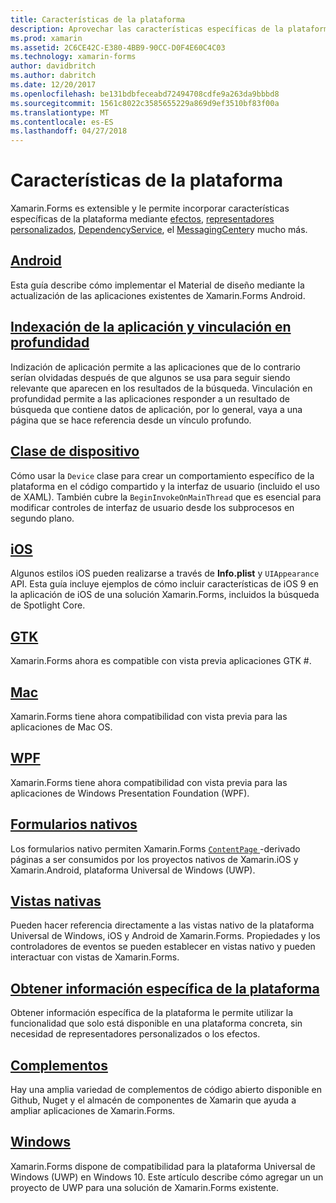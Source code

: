 ```yaml
---
title: Características de la plataforma
description: Aprovechar las características específicas de la plataforma con Xamarin.Forms
ms.prod: xamarin
ms.assetid: 2C6CE42C-E380-4BB9-90CC-D0F4E60C4C03
ms.technology: xamarin-forms
author: davidbritch
ms.author: dabritch
ms.date: 12/20/2017
ms.openlocfilehash: be131bdbfeceabd72494708cdfe9a263da9bbbd8
ms.sourcegitcommit: 1561c8022c3585655229a869d9ef3510bf83f00a
ms.translationtype: MT
ms.contentlocale: es-ES
ms.lasthandoff: 04/27/2018
---
```

# <a name="platform-features"></a>Características de la plataforma

Xamarin.Forms es extensible y le permite incorporar características específicas de la plataforma mediante [efectos](~/xamarin-forms/app-fundamentals/effects/index.md), [representadores personalizados](~/xamarin-forms/app-fundamentals/custom-renderer/index.md), [DependencyService](~/xamarin-forms/app-fundamentals/dependency-service/index.md), el [MessagingCenter](~/xamarin-forms/app-fundamentals/messaging-center.md)y mucho más.

## <a name="androidandroidindexmd"></a>[Android](android/index.md)

Esta guía describe cómo implementar el Material de diseño mediante la actualización de las aplicaciones existentes de Xamarin.Forms Android.

## <a name="application-indexing-and-deep-linkingdeep-linkingmd"></a>[Indexación de la aplicación y vinculación en profundidad](deep-linking.md)

Indización de aplicación permite a las aplicaciones que de lo contrario serían olvidadas después de que algunos se usa para seguir siendo relevante que aparecen en los resultados de la búsqueda. Vinculación en profundidad permite a las aplicaciones responder a un resultado de búsqueda que contiene datos de aplicación, por lo general, vaya a una página que se hace referencia desde un vínculo profundo.

## <a name="device-classdevicemd"></a>[Clase de dispositivo](device.md)

Cómo usar la `Device` clase para crear un comportamiento específico de la plataforma en el código compartido y la interfaz de usuario (incluido el uso de XAML). También cubre la `BeginInvokeOnMainThread` que es esencial para modificar controles de interfaz de usuario desde los subprocesos en segundo plano.

## <a name="iosiosindexmd"></a>[iOS](ios/index.md)

Algunos estilos iOS pueden realizarse a través de **Info.plist** y `UIAppearance` API. Esta guía incluye ejemplos de cómo incluir características de iOS 9 en la aplicación de iOS de una solución Xamarin.Forms, incluidos la búsqueda de Spotlight Core.

## <a name="gtkgtkmd"></a>[GTK](gtk.md)

Xamarin.Forms ahora es compatible con vista previa aplicaciones GTK #.

## <a name="macmacmd"></a>[Mac](mac.md)

Xamarin.Forms tiene ahora compatibilidad con vista previa para las aplicaciones de Mac OS.

## <a name="wpfwpfmd"></a>[WPF](wpf.md)

Xamarin.Forms tiene ahora compatibilidad con vista previa para las aplicaciones de Windows Presentation Foundation (WPF).

## <a name="native-formsnative-formsmd"></a>[Formularios nativos](native-forms.md)

Los formularios nativo permiten Xamarin.Forms [ `ContentPage` ](https://developer.xamarin.com/api/type/Xamarin.Forms.ContentPage/)-derivado páginas a ser consumidos por los proyectos nativos de Xamarin.iOS y Xamarin.Android, plataforma Universal de Windows (UWP).

## <a name="native-viewsnative-viewsindexmd"></a>[Vistas nativas](native-views/index.md)

Pueden hacer referencia directamente a las vistas nativo de la plataforma Universal de Windows, iOS y Android de Xamarin.Forms. Propiedades y los controladores de eventos se pueden establecer en vistas nativo y pueden interactuar con vistas de Xamarin.Forms.

## <a name="platform-specificsplatform-specificsindexmd"></a>[Obtener información específica de la plataforma](platform-specifics/index.md)

Obtener información específica de la plataforma le permite utilizar la funcionalidad que solo está disponible en una plataforma concreta, sin necesidad de representadores personalizados o los efectos.

## <a name="pluginspluginsmd"></a>[Complementos](plugins.md)

Hay una amplia variedad de complementos de código abierto disponible en Github, Nuget y el almacén de componentes de Xamarin que ayuda a ampliar aplicaciones de Xamarin.Forms.

## <a name="windowswindowsindexmd"></a>[Windows](windows/index.md)

Xamarin.Forms dispone de compatibilidad para la plataforma Universal de Windows (UWP) en Windows 10. Este artículo describe cómo agregar un un proyecto de UWP para una solución de Xamarin.Forms existente.
